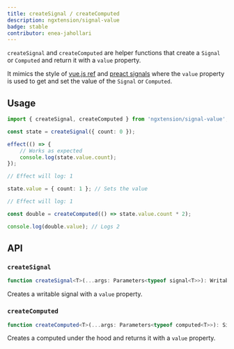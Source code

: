```yaml
---
title: createSignal / createComputed
description: ngxtension/signal-value
badge: stable
contributor: enea-jahollari
---
```


`createSignal` and `createComputed` are helper functions that create a `Signal` or `Computed` and return it with a `value` property.

It mimics the style of [vue.js ref](https://vuejs.org/api/reactivity-core.html#ref) and [preact signals](https://preactjs.com/guide/v10/signals/#signalinitialvalue) where the `value` property is used to get and set the value of the `Signal` or `Computed`.

## Usage

```ts
import { createSignal, createComputed } from 'ngxtension/signal-value';

const state = createSignal({ count: 0 });

effect(() => {
	// Works as expected
	console.log(state.value.count);
});

// Effect will log: 1

state.value = { count: 1 }; // Sets the value

// Effect will log: 1

const double = createComputed(() => state.value.count * 2);

console.log(double.value); // Logs 2
```

## API

### `createSignal`

```ts
function createSignal<T>(...args: Parameters<typeof signal<T>>): WritableSignal<T> & { value: T };
```

Creates a writable signal with a `value` property.

### `createComputed`

```ts
function createComputed<T>(...args: Parameters<typeof computed<T>>): Signal<T> & { value: T };
```

Creates a computed under the hood and returns it with a `value` property.

